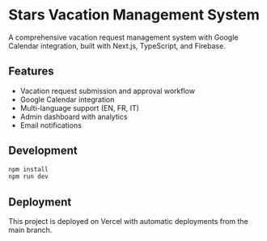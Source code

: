 # Stars Vacation Management System

A comprehensive vacation request management system with Google Calendar integration, built with Next.js, TypeScript, and Firebase.

## Features

- Vacation request submission and approval workflow
- Google Calendar integration
- Multi-language support (EN, FR, IT)
- Admin dashboard with analytics
- Email notifications

## Development

```bash
npm install
npm run dev
```

## Deployment

This project is deployed on Vercel with automatic deployments from the main branch.

<!-- Force new deployment: 2024-01-08 -->
<!-- Deployment trigger: 2024-01-08 17:45:00 -->
<!-- Force Vercel to use latest commit 11199b1 with locale JSON fixes -->
<!-- Previous commit: 29cc05c - Vercel needs to use 11199b1 -->
<!-- Force latest commit deployment: 2024-01-08 -->
